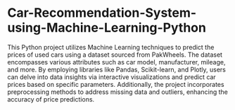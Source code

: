 # Car-Recommendation-System-using-Machine-Learning-Python
This Python project utilizes Machine Learning techniques to predict the prices of used cars using a dataset sourced from PakWheels. The dataset encompasses various attributes such as car model, manufacturer, mileage, and more. By employing libraries like Pandas, Scikit-learn, and Plotly, users can delve into data insights via interactive visualizations and predict car prices based on specific parameters. Additionally, the project incorporates preprocessing methods to address missing data and outliers, enhancing the accuracy of price predictions.
